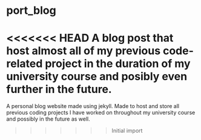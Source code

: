 # port_blog
<<<<<<< HEAD
A blog post that host almost all of my previous code-related project in the duration of my university course and posibly even further in the future.
=======
A personal blog website made using jekyll. Made to host and store all previous coding projects I have worked on throughout my university course and possibly in the future as well.
>>>>>>> Initial import
